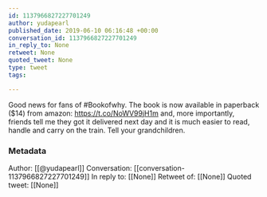 ```yaml
---
id: 1137966827227701249
author: yudapearl
published_date: 2019-06-10 06:16:48 +00:00
conversation_id: 1137966827227701249
in_reply_to: None
retweet: None
quoted_tweet: None
type: tweet
tags:

---
```


Good news for fans of #Bookofwhy. The book is now available in paperback ($14) from amazon: https://t.co/NoWV99jH1m and, more importantly, friends tell me they got it delivered next day and it is much easier to read, handle and carry on the train. Tell your grandchildren.

### Metadata

Author: [[@yudapearl]]
Conversation: [[conversation-1137966827227701249]]
In reply to: [[None]]
Retweet of: [[None]]
Quoted tweet: [[None]]
